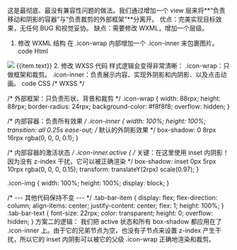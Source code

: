 这是最彻底、最没有兼容性问题的做法。我们通过增加一个 view 层来将**“负责移动和阴影的容器”与“负责裁剪的外部框架”**分离开。
优点：完美实现目标效果，无任何 BUG 和视觉妥协。
缺点：需要修改 WXML，增加一个层级。
1. 修改 WXML 结构
在 .icon-wrap 内部增加一个 .icon-inner 来包裹图片。
code
Html
<!-- WXML -->
<view class="tab-bar">
  <view class="tab-bar-item"
        wx:for="{{list}}"
        wx:key="index"
        data-index="{{index}}"
        data-path="{{item.pagePath}}"
        bindtap="switchTab">
    <!-- icon-wrap 现在只负责裁剪和背景 -->
    <view class="icon-wrap">
      <!-- 新增的 inner 容器，负责移动和阴影 -->
      <view class="icon-inner {{selected === index ? 'active' : ''}}">
        <image class="icon-img" src="{{item.iconPath}}" mode="aspectFill"></image>
      </view>
    </view>
    <text class="tab-bar-text">{{item.text}}</text>
  </view>
</view>
2. 修改 WXSS 代码
样式逻辑会变得非常清晰：
.icon-wrap：只做框架和裁剪。
.icon-inner：负责展示内容、实现外阴影和内阴影、以及点击动画。
code
CSS
/* WXSS */

/* 外部框架：只负责形状、背景和裁剪 */
.icon-wrap {
  width: 88rpx;
  height: 88rpx;
  border-radius: 24rpx;
  background-color: #f8f8f8;
  overflow: hidden;
}

/* 内部容器：负责所有效果 */
.icon-inner {
  width: 100%;
  height: 100%;
  transition: all 0.25s ease-out;
  /* 默认的外阴影效果 */
  box-shadow: 0 8rpx 16rpx rgba(0, 0, 0, 0.1);
}

/* 内部容器的激活状态 */
.icon-inner.active {
  /* 关键：在这里使用 inset 内阴影！因为没有 z-index 干扰，它可以被正确渲染 */
  box-shadow: inset 0px 5rpx 10rpx rgba(0, 0, 0, 0.15);
  transform: translateY(2rpx) scale(0.97);
}

.icon-img {
  width: 100%;
  height: 100%;
  display: block;
}

/* --- 其他代码保持不变 --- */
.tab-bar-item {
  display: flex;
  flex-direction: column;
  align-items: center;
  justify-content: center;
  flex: 1;
  height: 100%;
}
.tab-bar-text {
  font-size: 22rpx;
  color: transparent;
  height: 0;
  overflow: hidden;
}
方案二的逻辑：
我们把 active 状态和所有 box-shadow 都应用在了 .icon-inner 上。由于它的兄弟节点为空，也没有子节点来设置 z-index 产生干扰，所以它的 inset 内阴影可以被它的父级 .icon-wrap 正确地渲染和裁剪。